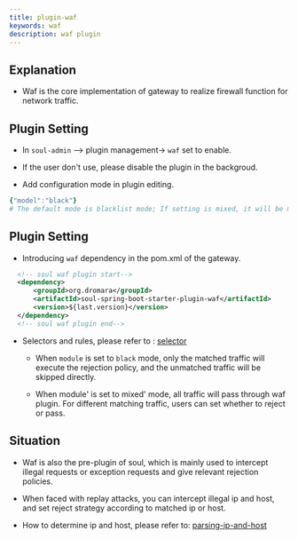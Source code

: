 ```yaml
---
title: plugin-waf
keywords: waf
description: waf plugin
---
```


## Explanation

* Waf is the core implementation of gateway to realize firewall function for network traffic.

## Plugin Setting

* In `soul-admin` --> plugin management-> `waf` set to enable.

* If the user don't use, please disable the plugin in the backgroud.

* Add configuration mode in plugin editing.

```yaml
{"model":"black"}  
# The default mode is blacklist mode; If setting is mixed, it will be mixed mode. We will explain it specifically below.
```

## Plugin Setting

* Introducing `waf` dependency in the pom.xml of the gateway.

```xml
  <!-- soul waf plugin start-->
  <dependency>
      <groupId>org.dromara</groupId>
      <artifactId>soul-spring-boot-starter-plugin-waf</artifactId>
      <version>${last.version}</version>
  </dependency>
  <!-- soul waf plugin end-->
``` 

* Selectors and rules, please refer to : [selector](../selector-and-rule)
  
  * When `module` is set to `black` mode, only the matched traffic will execute the rejection policy, and the unmatched traffic will be skipped directly.
   
  * When module' is set to mixed' mode, all traffic will pass through waf plugin. For different matching traffic, users can set whether to reject or pass.

## Situation

* Waf is also the pre-plugin of soul, which is mainly used to intercept illegal requests or exception requests and give relevant rejection policies.

* When faced with replay attacks, you can intercept illegal ip and host, and set reject strategy according to matched ip or host.

* How to determine ip and host, please refer to: [parsing-ip-and-host](../custom-parsing-ip-and-host)
